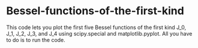 # Bessel-functions-of-the-first-kind
This code lets you plot the first five Bessel functions of the first kind J_0, J_1, J_2, J_3, and J_4 using scipy.special and matplotlib.pyplot.
All you have to do is to run the code.
